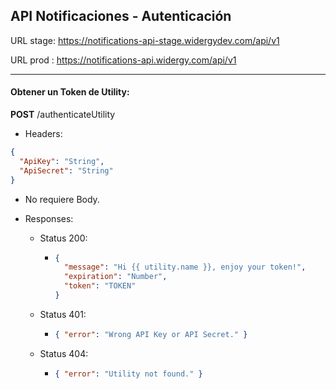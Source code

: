 ## API Notificaciones - Autenticación

URL stage: https://notifications-api-stage.widergydev.com/api/v1

URL prod : https://notifications-api.widergy.com/api/v1

---

#### Obtener un Token de Utility:

**POST** /authenticateUtility

- Headers:

```json
{
  "ApiKey": "String",
  "ApiSecret": "String"
}
```

- No requiere Body.

- Responses:

  - Status 200:
    - ```json
      {
        "message": "Hi {{ utility.name }}, enjoy your token!",
        "expiration": "Number",
        "token": "TOKEN"
      }
      ```
  - Status 401:
    - ```json
      { "error": "Wrong API Key or API Secret." }
      ```
  - Status 404:
    - ```json
      { "error": "Utility not found." }
      ```
